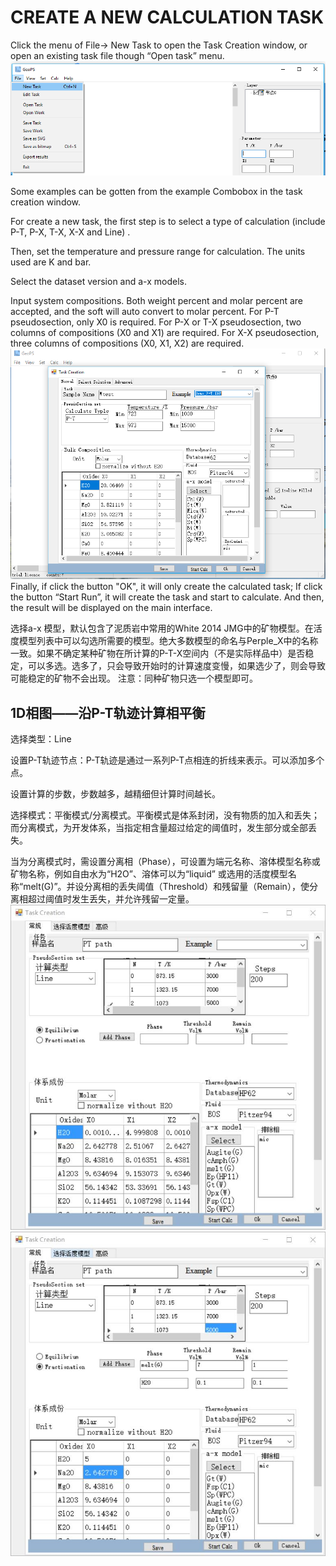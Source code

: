 # CREATE A NEW CALCULATION TASK

Click the menu of File-> New Task to open the Task Creation window, or open an existing task file though “Open task” menu.
![](../img/Help/Main_menu0.png)

Some examples can be gotten from the example Combobox in the task creation window.

For create a new task, the first step is to select a type of calculation (include P-T, P-X, T-X, X-X and Line) .

Then, set the temperature and pressure range for calculation. The units used are K and bar.

Select the dataset version and a-x models.

Input system compositions. Both weight percent and molar percent are accepted, and the soft will auto convert to molar percent. For P-T pseudosection, only X0 is required. For P-X or T-X pseudosection, two columns of compositions (X0 and X1) are required. For X-X pseudosection, three columns of compositions (X0, X1, X2) are required.
![](../img/Help/CreateTask0.png)
Finally, if click the button "OK", it will only create the calculated task; If click the button “Start Run”, it will create the task and start to calculate. And then, the result will be displayed on the main interface.

选择a-x 模型，默认包含了泥质岩中常用的White 2014 JMG中的矿物模型。在活度模型列表中可以勾选所需要的模型。绝大多数模型的命名与Perple_X中的名称一致。如果不确定某种矿物在所计算的P-T-X空间内（不是实际样品中）是否稳定，可以多选。选多了，只会导致开始时的计算速度变慢，如果选少了，则会导致可能稳定的矿物不会出现。 注意：同种矿物只选一个模型即可。

## 1D相图——沿P-T轨迹计算相平衡

选择类型：Line

设置P-T轨迹节点：P-T轨迹是通过一系列P-T点相连的折线来表示。可以添加多个点。

设置计算的步数，步数越多，越精细但计算时间越长。

选择模式：平衡模式/分离模式。平衡模式是体系封闭，没有物质的加入和丢失；而分离模式，为开发体系，当指定相含量超过给定的阈值时，发生部分或全部丢失。

当为分离模式时，需设置分离相（Phase），可设置为端元名称、溶体模型名称或矿物名称，例如自由水为“H2O”、溶体可以为“liquid” 或选用的活度模型名称“melt(G)”。并设分离相的丢失阈值（Threshold）和残留量（Remain），使分离相超过阈值时发生丢失，并允许残留一定量。
![](../img/Help/1d1.jpg)  ![](../img/Help/1d_frac.jpg)



